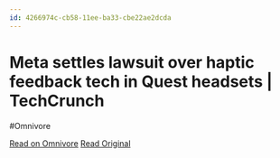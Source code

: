 ```yaml
---
id: 4266974c-cb58-11ee-ba33-cbe22ae2dcda
---
```


# Meta settles lawsuit over haptic feedback tech in Quest headsets | TechCrunch
#Omnivore

[Read on Omnivore](https://omnivore.app/me/meta-settles-lawsuit-over-haptic-feedback-tech-in-quest-headsets-18da880fe7c)
[Read Original](https://techcrunch.com/2024/02/14/meta-settles-lawsuit-over-haptic-feedback-tech-in-quest-headsets/)

